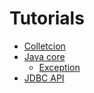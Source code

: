 # Tutorials
+ [Colletcion](collection)
+ [Java core](core)
    + [Exception](core/src/main/java/kovteba/exception)
+ [JDBC API](jdbc)
